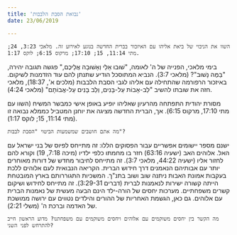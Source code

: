 ```yaml
---
title: 'נבואת הסבת הלבבות'
date: 23/06/2019

---
```


`השוו את הניבוי של ביאת אליהו עם האיזכור בברית החדשה בנוגע לאירוע זה. מלאכי 3:23, 24; מתי 11:14, 15; 17:10; מרקוס 6:15; לוקס 1:17.`

בימי מלאכי, הפנייה של ה' לאומה, "שׁוּבוּ אֵלַי וְאָשׁוּבָה אֲלֵיכֶם," פגשה תגובה יהירה, "בַּמֶּה נָשׁוּב"? (מלאכי 3:7). הנביא המתוסכל הודיע שתנתן להם עוד הזדמנות לשיקום. באיזכור הרפורמה שהתחילה עם אליהו לגבי הסבת הלבבות (מלכים א', 18:37), מלאכי חזה את שובתו להשיב "לֵב-אָבוֹת עַל-בָּנִים, וְלֵב בָּנִים עַל-אֲבוֹתָם" (מלאכי 4:24).

מסורת יהודית התפתחה מהרעיון שאליהו יופיע באופן אישי כמבשר המשיח (השוו עם מתי 17:10, מרקוס 6:15). אך, הברית החדשה מציגה את יוחנן המטביל כממלא נבואה זו (מתי 11:14, 15; לוקס 1:17).

`מה אתם חושבים שמשמעות הביטוי "הסבת לבבות"?`

ישנם מספר יישומים אפשריים עבור הפסוקים הללו: זה מתייחס לפיוס של בני ישראל עם האל. אלוהים האב (ישעיה 63:16) חזר בו מחמתו כלפי ילדיו (מיכה 7:18, 19) וקורא להם לחזור אליו (ישעיה 44:22, מלאכי 3:7). זה מתייחס לחיבור מחדש של דורות מאוחרים יותר עם אבותיהם הנאמנים דרך חידוש הברית. הקריאה הנבואית לעם אלוהים ללכת בעקבות אמונת האבות ניתנה שוב ושוב בתנ"ך. המשכיות התגוררותם בארץ המובטחת הייתה קשורה ישירות לנאמנות לברית (דברים 3:29-31). זה מתייחס לחידוש ושיקום קשרים משפחתיים. מערכות יחסים של הורה-ילד הינם הבעה מעשית של נאמנות הברית עם אלוהים. גם כאן, הגשמת האחריות של ההורים והילדים נטווים עם ירושה ממושכת של האדמה וברכת ה' (משלי 2:21).

`מה הקשר בין יחסים משוקמים עם אלוהים ויחסים משוקמים עם משפחתנו? מדוע הראשון חייב להתרחש לפני השני?`